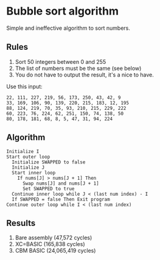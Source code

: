 # Bubble sort algorithm

Simple and ineffective algorithm to sort numbers.

## Rules

1. Sort 50 integers between 0 and 255
2. The list of numbers must be the same (see below)
3. You do not have to output the result, it's a nice to have.

Use this input:

```
22, 111, 227, 219, 56, 173, 250, 43, 42, 9
33, 169, 106, 90, 139, 220, 215, 183, 12, 195
88, 124, 219, 70, 35, 93, 210, 215, 229, 222
60, 223, 76, 224, 62, 251, 150, 74, 138, 50
80, 178, 181, 68, 8, 5, 47, 31, 94, 224
```

## Algorithm

```
Initialize I
Start outer loop
  Initialize SWAPPED to false
  Initialize J
  Start inner loop
    If nums[J] > nums[J + 1] Then
      Swap nums[J] and nums[J + 1]
      Set SWAPPED to true
  Continue inner loop while J < (last num index) - I
  If SWAPPED = false Then Exit program
Continue outer loop while I < (last num index)
```

## Results

1. Bare assembly (47,572 cycles)
2. XC=BASIC (165,838 cycles)
3. CBM BASIC (24,065,419 cycles)